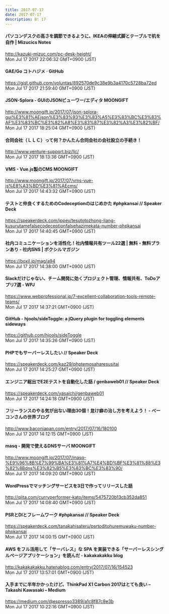 ```yaml
---
title: 2017-07-17
date: 2017-07-17
description: B! 17
---
```


#### パソコンデスクの高さを調節できるように、IKEAの伸縮式脚とテーブルで机を自作 | Mizucics Notes
http://kazuki-mizuc.com/pc-desk-height/<br>
Mon Jul 17 2017 22:06:32 GMT+0900 (JST)<br>


#### GAE/Go コトハジメ · GitHub
https://gist.github.com/voluntas/892570de9c38e9b3a4170c5728ba72ed<br>
Mon Jul 17 2017 21:59:40 GMT+0900 (JST)<br>


#### JSON-Splora - GUIのJSONビューワー/エディタ MOONGIFT
http://www.moongift.jp/2017/07/json-splora-gui%E3%81%AEjson%E3%83%93%E3%83%A5%E3%83%BC%E3%83%AF%E3%83%BC%E3%82%A8%E3%83%87%E3%82%A3%E3%82%BF/<br>
Mon Jul 17 2017 18:25:04 GMT+0900 (JST)<br>


#### 合同会社（ＬＬＣ）って何？かんたん合同会社の会社設立の手続き！
http://www.venture-support.biz/llc/<br>
Mon Jul 17 2017 18:13:36 GMT+0900 (JST)<br>


#### VMS - Vue.js製のCMS MOONGIFT
http://www.moongift.jp/2017/07/vms-vue-js%E8%A3%BD%E3%81%AEcms/<br>
Mon Jul 17 2017 14:43:32 GMT+0900 (JST)<br>


#### テストと仲良くするためのCodeceptionのはじめかた #phpkansai // Speaker Deck
https://speakerdeck.com/ippey/tesutotozhong-liang-kusurutamefalsecodeceptionfalsehazimekata-number-phpkansai<br>
Mon Jul 17 2017 14:40:45 GMT+0900 (JST)<br>


#### 社内コミュニケーションを活性化！社内情報共有ツール22選 | 無料・無料プランあり - 社内SNS | ボクシルマガジン
https://boxil.jp/mag/a94<br>
Mon Jul 17 2017 14:38:00 GMT+0900 (JST)<br>


#### Slackだけじゃない、チーム開発に効くプロジェクト管理、情報共有、ToDoアプリ7選 - WPJ
https://www.webprofessional.jp/7-excellent-collaboration-tools-remote-teams/<br>
Mon Jul 17 2017 14:37:21 GMT+0900 (JST)<br>


#### GitHub - hjools/sideToggle: a jQuery plugin for toggling elements sideways
https://github.com/hjools/sideToggle<br>
Mon Jul 17 2017 14:35:26 GMT+0900 (JST)<br>


#### PHPでもサーバーレスしたい // Speaker Deck
https://speakerdeck.com/kaz29/phptemosaharesusitai<br>
Mon Jul 17 2017 14:25:27 GMT+0900 (JST)<br>


#### エンジニア総出でE2Eテストを自動化した話 / genbaweb01 // Speaker Deck
https://speakerdeck.com/yasaichi/genbaweb01<br>
Mon Jul 17 2017 14:24:18 GMT+0900 (JST)<br>


#### フリーランスのやる気が出ない理由30個！怠け癖の治し方を考えよう！ - ベーコンさんの世界ブログ
http://www.baconjapan.com/entry/2017/07/16/180100<br>
Mon Jul 17 2017 14:12:15 GMT+0900 (JST)<br>


#### masq - 開発で使えるDNSサーバ MOONGIFT
http://www.moongift.jp/2017/07/masq-%E9%96%8B%E7%99%BA%E3%81%A7%E4%BD%BF%E3%81%88%E3%82%8Bdns%E3%82%B5%E3%83%BC%E3%83%90/<br>
Mon Jul 17 2017 14:09:20 GMT+0900 (JST)<br>


#### WordPressでマッチングサービスを3日で作ってリリースした話
http://qiita.com/curryperformer-kato/items/5475720b13cb352da851<br>
Mon Jul 17 2017 14:08:40 GMT+0900 (JST)<br>


#### PSRとDIとフレームワーク #phpkansai // Speaker Deck
https://speakerdeck.com/tanakahisateru/psrtoditohuremuwaku-number-phpkansai<br>
Mon Jul 17 2017 14:00:15 GMT+0900 (JST)<br>


#### AWS をフル活用して「サーバレス」な SPA を実装できる「サーバーレスシングルページアプリケーション」を読んだ - kakakakakku blog
http://kakakakakku.hatenablog.com/entry/2017/07/16/154523<br>
Mon Jul 17 2017 13:57:01 GMT+0900 (JST)<br>


#### 入手までに半年かかったけど、ThinkPad X1 Carbon 2017はとても良い – Takashi Kawasaki – Medium
https://medium.com/@espresso3389/a1c8f87c8e3b<br>
Mon Jul 17 2017 10:22:16 GMT+0900 (JST)<br>


